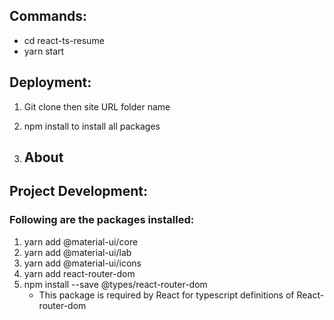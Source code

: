 ## Commands:
- cd react-ts-resume
- yarn start
  

## Deployment: 
1. Git clone then site URL folder name
2. npm install to install all packages
   
3. ## About 


## Project Development:
### Following are the packages installed:
   1. yarn add @material-ui/core
   2. yarn add @material-ui/lab
   3. yarn add @material-ui/icons 
   4. yarn add react-router-dom
   5. npm install --save @types/react-router-dom
      - This package is required by React for typescript definitions of React-router-dom